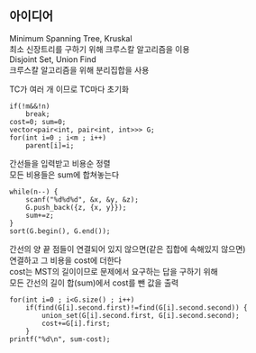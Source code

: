## 아이디어
Minimum Spanning Tree, Kruskal  
최소 신장트리를 구하기 위해 크루스칼 알고리즘을 이용  
Disjoint Set, Union Find  
크루스칼 알고리즘을 위해 분리집합을 사용  
  
TC가 여러 개 이므로 TC마다 초기화
```
if(!m&&!n)
	break;
cost=0;	sum=0;
vector<pair<int, pair<int, int>>> G;
for(int i=0 ; i<m ; i++)
	parent[i]=i;
```
간선들을 입력받고 비용순 정렬  
모든 비용들은 sum에 합쳐놓는다
```
while(n--) {
	scanf("%d%d%d", &x, &y, &z);
	G.push_back({z, {x, y}});
	sum+=z;
}
sort(G.begin(), G.end());
```
간선의 양 끝 점들이 연결되어 있지 않으면(같은 집합에 속해있지 않으면)  
연결하고 그 비용을 cost에 더한다  
cost는 MST의 길이이므로 문제에서 요구하는 답을 구하기 위해  
모든 간선의 길이 합(sum)에서 cost를 뺀 값을 출력
```
for(int i=0 ; i<G.size() ; i++)
	if(find(G[i].second.first)!=find(G[i].second.second)) {
		union_set(G[i].second.first, G[i].second.second);
		cost+=G[i].first;
	}
printf("%d\n", sum-cost);
```
